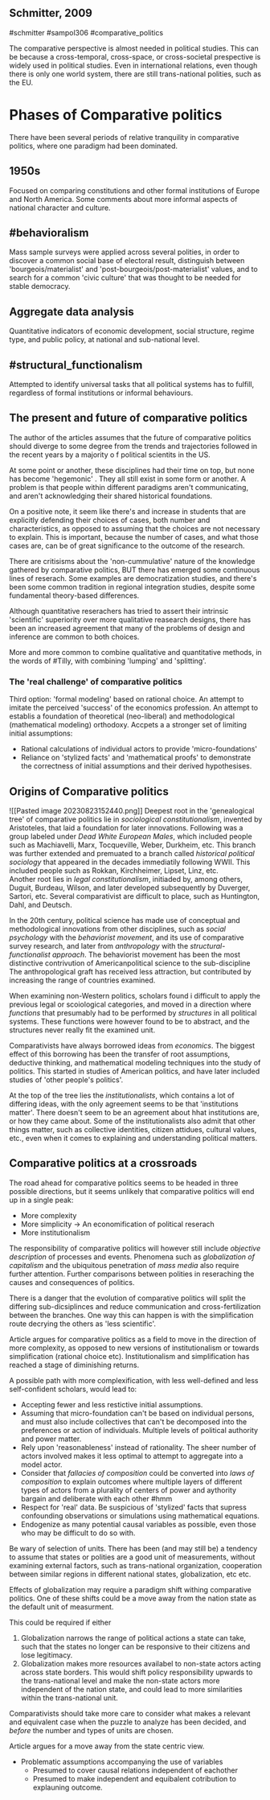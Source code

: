## Schmitter, 2009
#schmitter #sampol306 #comparative_politics

The comparative perspective is almost needed in political studies. This can be because a cross-temporal, cross-space, or cross-societal prespective is widely used in political studies. Even in international relations, even though there is only one world system, there are still trans-national polities, such as the EU.  
# Phases of Comparative politics

There have been several periods of relative tranquility in comparative politics, where one paradigm had been dominated. 

## 1950s
Focused on comparing constitutions and other formal institutions of Europe and North America.
Some comments about more informal aspects of national character and culture.

## #behavioralism
Mass sample surveys were applied across several polities, in order to discover a common social base of electoral result, distinguish between 'bourgeois/materialist' and 'post-bourgeois/post-materialist' values, and to search for a common 'civic culture' that was thought to be needed for stable democracy.   

## Aggregate data analysis
Quantitative indicators of economic development, social structure, regime type, and public policy, at national and sub-national level. 

## #structural_functionalism
Attempted to identify universal tasks that all political systems has to fulfill, regardless of formal institutions or informal behaviours. 


## The present and future of comparative politics


The author of the articles assumes that the future of comparative politics should diverge to some degree from the trends and trajectories followed in the recent years by a majority o f political scientits in the US.

At some point or another, these disciplines had their time on top, but none has become 'hegemonic' . They all still exist in some form or another. 
A problem is that people within different paradigms aren't communicating, and aren't acknowledging their shared historical foundations. 

On a positive note, it seem like there's and increase in students that are explicitly defending their choices of cases, both number and characteristics, as opposed to assuming that the choices are not necessary to explain. This is important, because the number of cases, and what those cases are, can be of great significance to the outcome of the research.  

There are critisisms about the 'non-cummulative' nature of the knowledge gathered by comparative politics, BUT there has emerged some continuous lines of reserach. 
Some examples are democratization studies, and there's been some common tradition in regional integration studies, despite some fundamental theory-based differences.

Although quantitative reserachers has tried to assert their intrinsic 'scientific' superiority over more qualitative reasearch designs, there has been an increased agreement that many of the problems of design and inference are common to both choices. 

More and more common to combine qualitative and quantitative methods, in the words of #Tilly, with combining 'lumping' and 'splitting'. 

### The 'real challenge' of comparative politics

Third option: 'formal modeling' based on rational choice.
An attempt to imitate the perceived 'success' of the economics profession.
An attempt to establis a foundation of theoretical (neo-liberal) and methodological (mathematical modeling) orthodoxy.
Accpets a a stronger set of limiting initial assumptions:
- Rational calculations of individual actors to provide 'micro-foundations'
- Reliance on 'stylized facts' and 'mathematical proofs' to demonstrate the correctness of initial assumptions and their derived hypothesises. 

## Origins of Comparative politics

![[Pasted image 20230823152440.png]]
Deepest root in the 'genealogical tree' of comparative politics lie in *sociological constitutionalism*, invented by Aristoteles, that laid a foundation for later innovations.
Following was a group labeled under *Dead White European Males*, which included people such as Machiavelli, Marx, Tocqueville, Weber, Durkheim, etc.
This branch was further extended and premuated to a branch called *historical political sociology* that appeared in the decades immediatily following WWII. This included people such as Rokkan, Kirchheimer, Lipset, Linz, etc.   
Another root lies in *legal constitutionalism*, initiaded by, among others, Duguit, Burdeau, Wilson, and later developed subsequently by Duverger, Sartori, etc. 
Several comparativist are difficult to place, such as Huntington, Dahl, and Deutsch. 

In the 20th century, political science has made use of conceptual and methodological innovations from other disciplines, such as *social psychology* with the *behaviorist movement*, and its use of comparative survey research, and later from *anthropology* with the *structural-functionalist approach*.
The behaviorist movement has been the most distinctive contrivution of Americanpolitical science to the sub-discipline The anthropological graft has received less attraction, but contributed by increasing the range of countries examined. 

When examining non-Western politics, scholars found i difficult to apply the previous legal or scoiological categories, and moved in a direction where *functions* that presumably had to be performed by *structures* in all political systems. These functions were however found to be to abstract, and the structures never really fit the examined unit.  

Comparativists have always borrowed ideas from *economics*. The biggest effect of this borrowing has been the transfer of root assumptions, deductive thinking, and mathematical modeling techniques into the study of politics. This started in studies of American politics, and have later included studies of 'other people's politics'.  

At the top of the tree lies the *institutionalists*, which contains a lot of differing ideas, with the only agreement seems to be that 'institutions matter'. There doesn't seem to be an agreement about hhat institutions are, or how they came about.
Some of the institutionalists also admit that other things matter, such as collective identities, citizen attidues, cultural values, etc., even when it comes to explaining and understanding political matters. 

## Comparative politics at a crossroads

The road ahead for comparative politics seems to be headed in three possible directions, but it seems unlikely that comparative politics will end up in a single peak:
- More complexity
- More simplicity -> An economification of political reserach
- More institutionalism

The responsibility of comparative politics will however still include *objective description* of processes and events. Phenomena such as *globalization of capitalism* and the ubiquitous penetration of *mass media* also require further attention. Further comparisons between polities in reseraching the causes and consequences of politics.  

There is a danger that the evolution of comparative politics will split the differing sub-dicsiplinces and reduce communication and cross-fertilization between the branches. One way this can happen is with the simplification route decrying the others as 'less scientific'. 

Article argues for comparative politics as a field to move in the direction of more complexity, as opposed to new versions of institutionalism or towards simplification (rational choice etc). Institutionalism and simplification has reached a stage of diminishing returns. 

A possible path with more complexification, with less well-defined and less self-confident scholars, would lead to:
- Accepting fewer and less restictive initial assumptions.
- Assuming that micro-foundation can't be based on individual persons, and must also include collectives that can't be decomposed into the preferences or action of individuals. Multiple levels of political authority and power matter.
- Rely upon 'reasonableness' instead of rationality. The sheer number of actors involved makes it less optimal to attempt to aggregate into a model actor. 
- Consider that *fallacies of composition* could be converted into *laws of composition* to explain outcomes where multiple layers of different types of actors from a plurality of centers of power and aythority bargain and deliberate with each other #hmm
- Respect for 'real' data. Be suspicious of 'stylized' facts that supress confounding observations or simulations using mathematical equations. 
- Endogenize as many potential causal variables as possible, even those who may be difficult to do so with. 

Be wary of selection of units. There has been (and may still be) a tendency to assume that states or polities are a good unit of measurements, without examining external factors, such as trans-national organization, cooperation between similar regions in different national states, globalization, etc etc. 

Effects of globalization may require a paradigm shift withing comparative politics. One of these shifts could be a move away from the nation state as the default unit of measurment. 

This could be required if either
1. Globalization narrows the range of political actions a state can take, such that the states no longer can be responsive to their citizens and lose legitimacy. 
2. Globalization makes more resources availabel to non-state actors acting across state borders. This would shift policy responsibility upwards to the trans-national level and make the non-state actors more independent of the nation state, and could lead to more similarities within the trans-national unit.  

Comparativists should take more care to consider what makes a relevant and equivalent case when the puzzle to analyze has been decided, and *before* the number and types of units are chosen. 

Article argues for a move away from the state centric view. 

- Problematic assumptions accompanying the use of variables
	- Presumed to cover causal relations independent of eachother
	- Presumed to make independent and equibalent cotribution to explauning outcome. 


